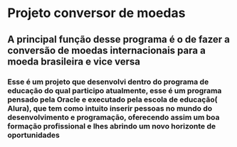 # Projeto conversor de moedas 
## A principal função desse programa é o de fazer a conversão de moedas internacionais para a moeda brasileira e vice versa
### Esse é um projeto que desenvolvi dentro do programa de educação do qual participo atualmente, esse é um programa pensado pela Oracle e executado pela escola de educação( Alura), que tem como intuito inserir pessoas no mundo do desenvolvimento e programação, oferecendo assim um boa formação profissional e lhes abrindo um novo horizonte de oportunidades
